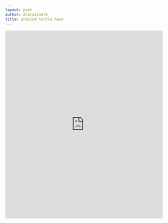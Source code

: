 ```yaml
---
layout: post
author: draravindrk
title: aravind turtle hack
---
```

<iframe src="https://trinket.io/embed/python/3e4ed14727" width="100%" height="600" frameborder="0" marginwidth="0" marginheight="0" allowfullscreen></iframe>
